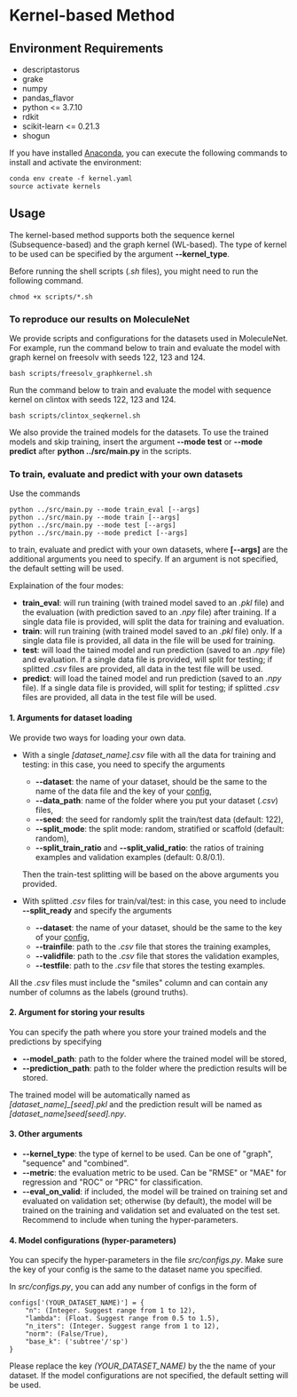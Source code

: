 # Kernel-based Method
## Environment Requirements
- descriptastorus
- grake
- numpy
- pandas_flavor
- python <= 3.7.10
- rdkit
- scikit-learn <= 0.21.3
- shogun


If you have installed [Anaconda](https://www.anaconda.com/), you can execute the following commands to install and activate the environment:
```
conda env create -f kernel.yaml
source activate kernels
```

## Usage

The kernel-based method supports both the sequence kernel (Subsequence-based) and the graph kernel (WL-based). 
The type of kernel to be used can be specified by the argument **--kernel_type**.

Before running the shell scripts (*.sh* files), you might need to run the following command.
```
chmod +x scripts/*.sh
```

### To reproduce our results on MoleculeNet
We provide scripts and configurations for the datasets used in MoleculeNet. For example, run the command below to train and 
evaluate the model with graph kernel on freesolv with seeds 122, 123 and 124. 
```
bash scripts/freesolv_graphkernel.sh
```
Run the command below to train and evaluate the model with sequence kernel on clintox with seeds 122, 123 and 124.
```
bash scripts/clintox_seqkernel.sh
```

We also provide the trained models for the datasets. To use the trained models and skip training, insert the argument **--mode test** or 
**--mode predict** after **python ../src/main.py** in the scripts.

### To train, evaluate and predict with your own datasets

Use the commands
```
python ../src/main.py --mode train_eval [--args]
python ../src/main.py --mode train [--args]
python ../src/main.py --mode test [--args]
python ../src/main.py --mode predict [--args]
```
to train, evaluate and predict with your own datasets, where **[--args]** are the additional arguments you need to specify. 
If an argument is not specified, the default setting will be used.

Explaination of the four modes:
  - **train_eval**: will run training (with trained model saved to an *.pkl* file) and the evaluation (with prediction saved to an *.npy* file) after training. If a single data file is provided, will split the data for training and evaluation.
  - **train**: will run training (with trained model saved to an *.pkl* file) only. If a single data file is provided, all data in the file will be used for training.
  - **test**: will load the tained model and run prediction (saved to an *.npy* file) and evaluation. If a single data file is provided, will split for testing; if splitted *.csv* files are provided, all data in the test file will be used.
  - **predict**: will load the tained model and run prediction (saved to an *.npy* file). If a single data file is provided, will split for testing; if splitted *.csv* files are provided, all data in the test file will be used.

#### 1. Arguments for dataset loading
We provide two ways for loading your own data.
  - With a single *[dataset_name].csv* file with all the data for training and testing: in this case, you need to specify the arguments 
    - **--dataset**: the name of your dataset, should be the same to the name of the data file and the key of your [config](#config), 
    - **--data_path**: name of the folder where you put your dataset (*.csv*) files, 
    - **--seed**: the seed for randomly split the train/test data (default: 122), 
    - **--split_mode**: the split mode: random, stratified or scaffold (default: random), 
    - **--split_train_ratio** and **--split_valid_ratio**: the ratios of training examples and validation examples (default: 0.8/0.1). 
    
    Then the train-test splitting will be based on the above arguments you provided.
    
  - With splitted *.csv* files for train/val/test: in this case, you need to include **--split_ready** and specify the arguments 
    - **--dataset**: the name of your dataset, should be the same to the key of your [config](#config), 
    - **--trainfile**: path to the *.csv* file that stores the training examples, 
    - **--validfile**: path to the *.csv* file that stores the validation examples, 
    - **--testfile**: path to the *.csv* file that stores the testing examples.
  
All the *.csv* files must include the "smiles" column and can contain any number of columns as the labels (ground truths).

#### 2. Argument for storing your results
You can specify the path where you store your trained models and the predictions by specifying 
  - **--model_path**: path to the folder where the trained model will be stored,
  - **--prediction_path**: path to the folder where the prediction results will be stored.

The trained model will be automatically named as *[dataset_name]_[seed].pkl* and the prediction result will be named as *[dataset_name]_seed_[seed].npy*.

#### 3. Other arguments
  - **--kernel_type**: the type of kernel to be used. Can be one of "graph", "sequence" and "combined".
  - **--metric**: the evaluation metric to be used. Can be "RMSE" or "MAE" for regression and "ROC" or "PRC" for classification.
  - **--eval_on_valid**: if included, the model will be trained on training set and evaluated on validation set; otherwise (by default), 
  the model will be trained on the training and validation set and evaluated on the test set. Recommend to include when tuning the hyper-parameters.
  
#### <a name="config"></a>4. Model configurations (hyper-parameters)
You can specify the hyper-parameters in the file *src/configs.py*. Make sure the key of your config is the same to the dataset name you specified.

In *src/configs.py*, you can add any number of configs in the form of
```
configs['(YOUR_DATASET_NAME)'] = {
    "n": (Integer. Suggest range from 1 to 12),
    "lambda": (Float. Suggest range from 0.5 to 1.5),
    "n_iters": (Integer. Suggest range from 1 to 12),
    "norm": (False/True),
    "base_k": ('subtree'/'sp')
}
```
Please replace the key *(YOUR_DATASET_NAME)* by the the name of your dataset. If the model configurations are not specified, the default setting will be used.

